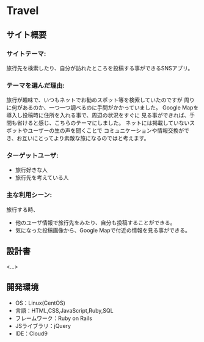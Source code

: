 # Travel

## サイト概要
### サイトテーマ:
旅行先を検索したり、自分が訪れたところを投稿する事ができるSNSアプリ。

### テーマを選んだ理由:
旅行が趣味で、いつもネットでお勧めスポット等を検索していたのですが
周りに何があるのか、一つ一つ調べるのに手間がかかっていました。
Google Mapを導入し投稿時に住所を入れる事で、周辺の状況をすぐに
見る事ができれば、手間も省けると感じ、こちらのテーマにしました。
ネットには掲載していないスポットやユーザーの生の声を聞くことで
コミュニケーションや情報交換ができ、お互いにとってより素敵な旅になるのではと考えます。

### ターゲットユーザ:
- 旅行好きな人
- 旅行先を考えている人

### 主な利用シーン:
旅行する時、
- 他のユーザ情報で旅行先をみたり、自分も投稿することができる。
- 気になった投稿画像から、Google Mapで付近の情報を見る事ができる。

## 設計書
<...>

## 開発環境
- OS：Linux(CentOS)
- 言語：HTML,CSS,JavaScript,Ruby,SQL
- フレームワーク：Ruby on Rails
- JSライブラリ：jQuery
- IDE：Cloud9
